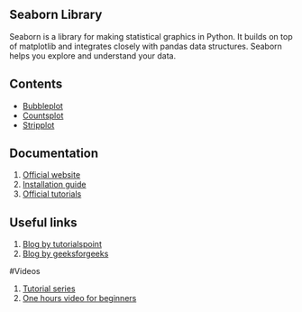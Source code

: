 ## Seaborn Library 

Seaborn is a library for making statistical graphics in Python. It builds on top of matplotlib and integrates closely with pandas data structures. Seaborn helps you explore and understand your data.


## Contents
- [Bubbleplot](https://github.com/CSI-SCT-SB/PY_XTREME/blob/main/Seaborn/Bubbleplot.ipynb)
- [Countsplot](https://github.com/CSI-SCT-SB/PY_XTREME/blob/main/Seaborn/Countsplot.ipynb)
- [Stripplot](https://github.com/Annamjohn/PY_XTREME/blob/main/Seaborn/Stripplot.ipynb)

## Documentation
1. [Official website](https://seaborn.pydata.org/)
1. [Installation guide](https://seaborn.pydata.org/installing.html)
1. [Official tutorials](https://seaborn.pydata.org/tutorial.html)

## Useful links
1. [Blog by tutorialspoint](https://www.tutorialspoint.com/seaborn/index.htm)
1. [Blog by geeksforgeeks](https://www.geeksforgeeks.org/python-seaborn-tutorial/)

#Videos
1. [Tutorial series](https://www.youtube.com/watch?v=kjkvfsrDuvA&list=PL4GjoPPG4VqOAwSNw2I-PXUcjw1frHmW2)
1. [One hours video for beginners](https://www.youtube.com/watch?v=eG663qYKjVw)
